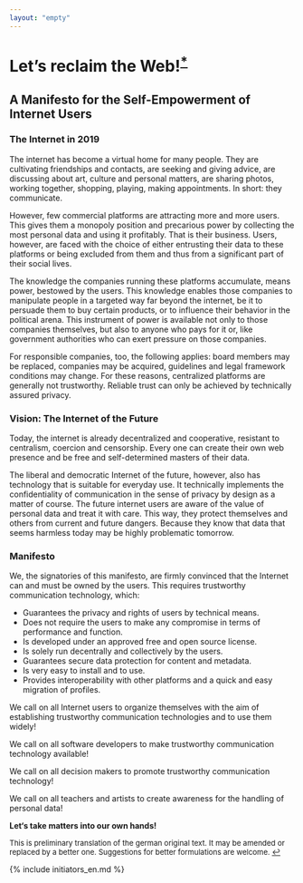 ```yaml
---
layout: "empty"
---
```

# Let’s reclaim the Web!<sup id="Heading">[*](#footnote)</sup>

## A Manifesto for the Self-Empowerment of Internet Users


### The Internet in 2019

The internet has become a virtual home for many people. They are cultivating friendships and contacts, are seeking and giving advice, are discussing about art, culture and personal matters, are sharing photos, working together, shopping, playing, making appointments. In short: they communicate.

However, few commercial platforms are attracting more and more users. This gives them a monopoly position and precarious power by collecting the most personal data and using it profitably. That is their business. Users, however, are faced with the choice of either entrusting their data to these platforms or being excluded from them and thus from a significant part of their social lives.

The knowledge the companies running these platforms accumulate, means power, bestowed by the users. This knowledge enables those companies to manipulate people in a targeted way far beyond the internet, be it to persuade them to buy certain products, or to influence their behavior in the political arena. This instrument of power is available not only to those companies themselves, but also to anyone who pays for it or, like government authorities who can exert pressure on those companies.

For responsible companies, too, the following applies: board members may be replaced, companies may be acquired, guidelines and legal framework conditions may change. For these reasons, centralized platforms are generally not trustworthy. Reliable trust can only be achieved by technically assured privacy.


### Vision: The Internet of the Future

Today, the internet is already decentralized and cooperative, resistant to centralism, coercion and censorship. Every one can create their own web presence and be free and self-determined masters of their data.

The liberal and democratic Internet of the future, however, also has technology that is suitable for everyday use. It technically implements the confidentiality of communication in the sense of privacy by design as a matter of course. The future internet users are aware of the value of personal data and treat it with care. This way, they protect themselves and others from current and future dangers. Because they know that data that seems harmless today may be highly problematic tomorrow.


### Manifesto

We, the signatories of this manifesto, are firmly convinced that the Internet can and must be owned by the users. This requires trustworthy communication technology, which:
   
   * Guarantees the privacy and rights of users by technical means.
   * Does not require the users to make any compromise in terms of performance and function.
   * Is developed under an approved free and open source license.
   * Is solely run decentrally and collectively by the users.
   * Guarantees secure data protection for content and metadata.
   * Is very easy to install and to use.
   * Provides interoperability with other platforms and a quick and easy migration of profiles.

We call on all Internet users to organize themselves with the aim of establishing trustworthy communication technologies and to use them widely!

We call on all software developers to make trustworthy communication technology available!

We call on all decision makers to promote trustworthy communication technology!

We call on all teachers and artists to create awareness for the handling of personal data!

**Let‘s take matters into our own hands!**

<sup id="footnote" style="font-size:small">This is preliminary translation of the german original text. It may be amended or replaced by a better one. Suggestions for better formulations are welcome. [↩](#Heading)</sup>

{% include initiators_en.md %}
